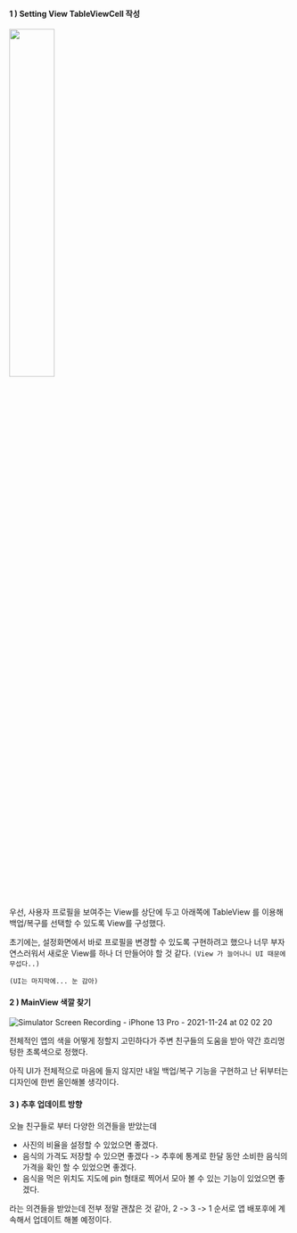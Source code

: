 #### 1 ) Setting View TableViewCell 작성

<img src = "https://user-images.githubusercontent.com/88618825/143069066-36aa8f00-c746-436e-bddd-b1b24766f4e9.png" width ="40%">

우선, 사용자 프로필을 보여주는 View를 상단에 두고 아래쪽에 TableView 를 이용해 백업/복구를 선택할 수 있도록 View를 구성했다.

초기에는, 설정화면에서 바로 프로필을 변경할 수 있도록 구현하려고 했으나 너무 부자연스러워서 새로운 View를 하나 더 만들어야 할 것 같다. `(View 가 늘어나니 UI 때문에 무섭다..)`

`(UI는 마지막에... 눈 감아)`


#### 2 ) MainView 색깔 찾기

![Simulator Screen Recording - iPhone 13 Pro - 2021-11-24 at 02 02 20](https://user-images.githubusercontent.com/88618825/143070136-5cc56e1b-4770-4490-8321-acc0d65c6139.gif)

전체적인 앱의 색을 어떻게 정할지 고민하다가 주변 친구들의 도움을 받아 약간 흐리멍텅한 초록색으로 정했다. 

아직 UI가 전체적으로 마음에 들지 않지만 내일 백업/복구 기능을 구현하고 난 뒤부터는 디자인에 한번 올인해볼 생각이다.


#### 3 ) 추후 업데이트 방향

오늘 친구들로 부터 다양한 의견들을 받았는데

* 사진의 비율을 설정할 수 있었으면 좋겠다.
* 음식의 가격도 저장할 수 있으면 좋겠다 -> 추후에 통계로 한달 동안 소비한 음식의 가격을 확인 할 수 있었으면 좋겠다.
* 음식을 먹은 위치도 지도에 pin 형태로 찍어서 모아 볼 수 있는 기능이 있었으면 좋겠다.

라는 의견들을 받았는데 전부 정말 괜찮은 것 같아, 2 -> 3 -> 1 순서로 앱 배포후에 계속해서 업데이트 해볼 예정이다.
